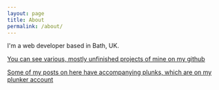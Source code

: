 ```yaml
---
layout: page
title: About
permalink: /about/
---
```


I'm a web developer based in Bath, UK. 

[You can see various, mostly unfinished projects of mine on my github](https://github.com/dafyddPrys)

[Some of my posts on here have accompanying plunks, which are on my plunker account](http://plnkr.co/users/dafyddPrys)

